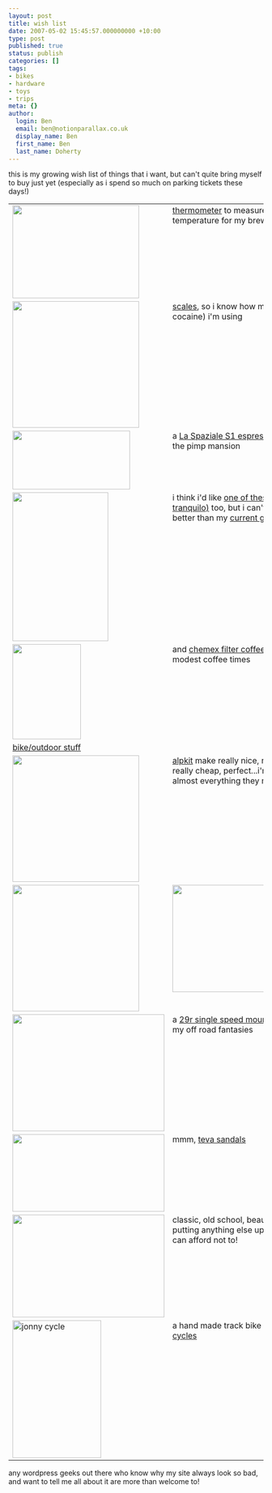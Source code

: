 ```yaml
---
layout: post
title: wish list
date: 2007-05-02 15:45:57.000000000 +10:00
type: post
published: true
status: publish
categories: []
tags:
- bikes
- hardware
- toys
- trips
meta: {}
author:
  login: Ben
  email: ben@notionparallax.co.uk
  display_name: Ben
  first_name: Ben
  last_name: Doherty
---
```

<p> this is my growing wish list of things that i want, but can't quite bring myself to buy just yet (especially as i spend so much on parking tickets these days!)</p>
<table border="0" cellpadding="0" cellspacing="0" width="100%">
<tr valign="top">
<td width="50%"><img src="{{ site.baseurl }}/assets/black-orange_tpen_lg.jpg" height="184" width="250" /></td>
<td width="50%"><a href="http://www.thermoworks.com/products/thermapen/tpen_home.html">thermometer</a> to measure the water temperature for my brewing pleasure</td>
</tr>
<tr>
<td valign="top"><img src="{{ site.baseurl }}/assets/Truweigh.jpg" height="250" width="250" /></td>
<td valign="top"><a href="http://www.ourweigh.co.uk/erol.html">scales</a>, so i know how much coffee (not cocaine) i'm using</td>
</tr>
<tr>
<td valign="top"><img src="{{ site.baseurl }}/assets/s1_vivaldi_scheda_tec_06.jpg" height="116" width="232" /></td>
<td valign="top">a <a href="http://www.laspaziale.com/english/frame_s1_en.html">La Spaziale S1 espresso machine</a> for the pimp mansion</td>
</tr>
<tr>
<td valign="top"><img src="{{ site.baseurl }}/assets/web-cunill.jpg" height="294" width="189" /></td>
<td valign="top">i think i'd like <a href="http://www.bellabarista.co.uk/Grinders.htm">one of these (a cunill tranquilo)</a> too, but i can't decide if it's better than my <a href="http://www.ceonline.co.uk/image_uploads/828_2-2282.jpg" title="Bezzera BB105 - Heavy Duty Grinder" target="_blank">current grinder</a></td>
</tr>
<tr>
<td valign="top"><img src="{{ site.baseurl }}/assets/Coffee5.jpg" height="188" width="135" /></td>
<td valign="top">and <a href="http://www.chemexcoffeemaker.com/Coffeemakers.htm">chemex filter coffee glass</a> for more modest coffee times</td>
</tr>
<tr>
<td valign="top"><u> bike/outdoor stuff</u></td>
<td valign="top">&nbsp;</td>
</tr>
<tr>
<td valign="top"><img src="{{ site.baseurl }}/assets/pi_16150.jpeg" height="250" width="250" /></td>
<td valign="top"><a href="http://www.alpkit.com/gourdon">alpkit</a> make really nice, minimal stuff, really cheap, perfect...i'm tempted by almost everything they make!</td>
</tr>
<tr>
<td valign="top"><img src="{{ site.baseurl }}/assets/pi_16287.jpeg" height="250" width="250" /></td>
<td valign="top"><img src="{{ site.baseurl }}/assets/gourdon-head.jpg" height="212" width="300" /></td>
</tr>
<tr>
<td valign="top"><img src="{{ site.baseurl }}/assets/mybike.jpg" height="231" width="300" /></td>
<td valign="top">a <a href="http://www.on-one.co.uk/index.php?module=pagemaster&amp;PAGE_user_op=view_page&amp;PAGE_id=56&amp;MMN_position=59:59">29r single speed mountain bike</a>, for my off road fantasies</td>
</tr>
<tr>
<td valign="top"><img src="{{ site.baseurl }}/assets/6520-OLVD-PROD.jpg" height="153" width="300" /></td>
<td valign="top">mmm, <a href="http://www.teva.com/ProductDetails.aspx?g=m&amp;categoryID=336&amp;productID=6520&amp;model=Volterra+Alp">teva sandals</a></td>
</tr>
<tr>
<td valign="top"><img src="{{ site.baseurl }}/assets/237swift_u.jpg" height="203" width="300" /></td>
<td valign="top">classic, old school, beautiful...not putting anything else up my arse once i can afford not to!</td>
</tr>
<tr>
<td valign="top"><img src="{{ site.baseurl }}/assets/headlugt.jpg" title="jonny cycle" alt="jonny cycle" height="272" width="175" /></td>
<td valign="top">a hand made track bike from <a href="http://www.jonnycycles.com/">jonny cycles</a></td>
</tr>
</table>
<p><a href="http://www.teva.com/ProductDetails.aspx?g=m&amp;categoryID=336&amp;productID=6520&amp;model=Volterra+Alp"></a></p>
<p>any wordpress geeks out there who know why my site always look so bad, and want to tell me all about it are more than welcome to!</p>
